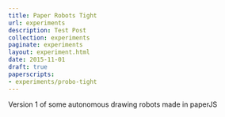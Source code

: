 ```yaml
---
title: Paper Robots Tight
url: experiments
description: Test Post
collection: experiments
paginate: experiments
layout: experiment.html
date: 2015-11-01
draft: true
paperscripts:
- experiments/probo-tight
---
```

Version 1 of some autonomous drawing robots made in paperJS